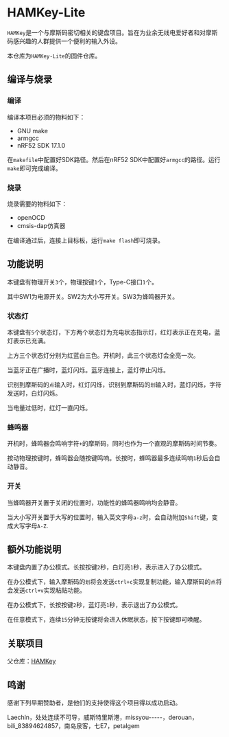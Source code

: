 # HAMKey-Lite

`HAMKey`是一个与摩斯码密切相关的键盘项目。旨在为业余无线电爱好者和对摩斯码感兴趣的人群提供一个便利的输入外设。

本仓库为`HAMKey-Lite`的固件仓库。

## 编译与烧录

### 编译

编译本项目必须的物料如下：

- GNU make
- armgcc
- nRF52 SDK 17.1.0

在`makefile`中配置好SDK路径。然后在nRF52 SDK中配置好`armgcc`的路径。运行`make`即可完成编译。

### 烧录

烧录需要的物料如下：

- openOCD
- cmsis-dap仿真器

在编译通过后，连接上目标板，运行`make flash`即可烧录。

## 功能说明

本键盘有物理开关`3`个，物理按键`1`个，Type-C接口`1`个。

其中SW1为电源开关。SW2为大小写开关。SW3为蜂鸣器开关。

### 状态灯

本键盘有`5`个状态灯，下方两个状态灯为充电状态指示灯，红灯表示正在充电，蓝灯表示已充满。

上方三个状态灯分别为红蓝白三色。开机时，此三个状态灯会全亮一次。

当蓝牙正在广播时，蓝灯闪烁。蓝牙连接上，蓝灯停止闪烁。

识别到摩斯码的`点`输入时，红灯闪烁，识别到摩斯码的`划`输入时，蓝灯闪烁，字符发送时，白灯闪烁。

当电量过低时，红灯一直闪烁。

### 蜂鸣器

开机时，蜂鸣器会鸣响字符`+`的摩斯码，同时也作为一个直观的摩斯码时间节奏。

按动物理按键时，蜂鸣器会随按键鸣响。长按时，蜂鸣器最多连续鸣响`1`秒后会自动静音。

### 开关

当蜂鸣器开关置于关闭的位置时，功能性的蜂鸣器鸣响均会静音。

当大小写开关置于大写的位置时，输入英文字母`a-z`时，会自动附加`Shift`键，变成大写字母`A-Z`.

## 额外功能说明

本键盘内置了办公模式。长按按键`2`秒，白灯亮`1`秒，表示进入了办公模式。

在办公模式下，输入摩斯码的`划`将会发送`ctrl+c`实现复制功能，输入摩斯码的`点`将会发送`ctrl+v`实现粘贴功能。

在办公模式下，长按按键`2`秒，蓝灯亮`1`秒，表示退出了办公模式。

在任意模式下，连续`15`分钟无按键将会进入休眠状态，按下按键即可唤醒。

## 关联项目

父仓库：[HAMKey](https://github.com/HelloWorksGroup/HAM-Key)

## 鸣谢

感谢下列早期赞助者，是他们的支持使得这个项目得以成功启动。

Laechln，处处连续不可导，威斯特里斯港，missyou-----，derouan，bili_83894624857，南岛泉客，七E7，petalgem

